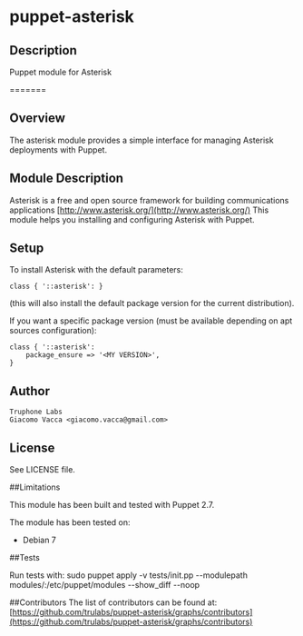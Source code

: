 puppet-asterisk
===============

## Description

Puppet module for Asterisk


=======

Overview
--------

The asterisk module provides a simple interface for managing Asterisk deployments with Puppet.

Module Description
------------------

Asterisk is a free and open source framework for building communications applications
[http://www.asterisk.org/](http://www.asterisk.org/)
This module helps you installing and configuring Asterisk with Puppet.

Setup
-----

To install Asterisk with the default parameters:

    class { '::asterisk': }

(this will also install the default package version for the current distribution).

If you want a specific package version (must be available depending on apt sources configuration):

    class { '::asterisk':
        package_ensure => '<MY VERSION>',
    }

Author
------

    Truphone Labs
    Giacomo Vacca <giacomo.vacca@gmail.com>

License
-------

See LICENSE file.

##Limitations

This module has been built and tested with Puppet 2.7.

The module has been tested on:
* Debian 7

##Tests

Run tests with:
    sudo puppet apply -v tests/init.pp --modulepath modules/:/etc/puppet/modules --show_diff --noop

##Contributors
The list of contributors can be found at: [https://github.com/trulabs/puppet-asterisk/graphs/contributors](https://github.com/trulabs/puppet-asterisk/graphs/contributors)
